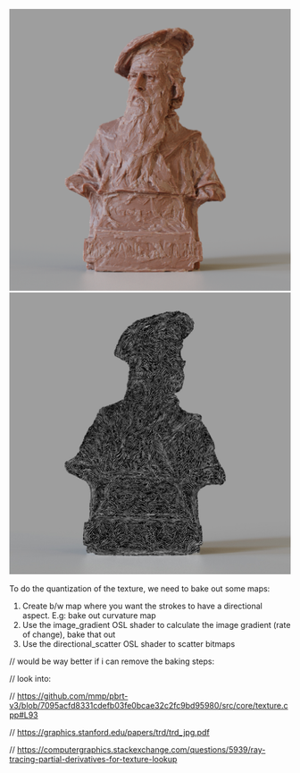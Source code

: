 ![](https://github.com/zpelgrims/directionalscatter/blob/master/wip_001.png?raw=true)
![](https://github.com/zpelgrims/directionalscatter/blob/master/wip_001_expl.jpg?raw=true)

To do the quantization of the texture, we need to bake out some maps:

1. Create b/w map where you want the strokes to have a directional aspect. E.g: bake out curvature map
2. Use the image_gradient OSL shader to calculate the image gradient (rate of change), bake that out
3. Use the directional_scatter OSL shader to scatter bitmaps


// would be way better if i can remove the baking steps:

// look into:

//  https://github.com/mmp/pbrt-v3/blob/7095acfd8331cdefb03fe0bcae32c2fc9bd95980/src/core/texture.cpp#L93

//  https://graphics.stanford.edu/papers/trd/trd_jpg.pdf

//  https://computergraphics.stackexchange.com/questions/5939/ray-tracing-partial-derivatives-for-texture-lookup
